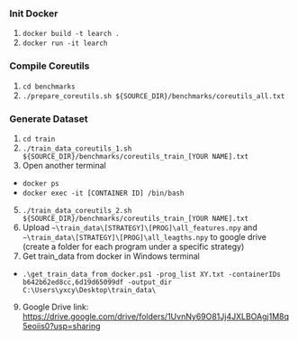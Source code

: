 ### Init Docker
1. `docker build -t learch .`
2. `docker run -it learch`
### Compile Coreutils
1. `cd benchmarks`
2. `./prepare_coreutils.sh ${SOURCE_DIR}/benchmarks/coreutils_all.txt`
### Generate Dataset
1. `cd train`
2. `./train_data_coreutils_1.sh ${SOURCE_DIR}/benchmarks/coreutils_train_[YOUR NAME].txt`
3. Open another terminal
  - `docker ps`
  - `docker exec -it [CONTAINER ID] /bin/bash`
5. `./train_data_coreutils_2.sh ${SOURCE_DIR}/benchmarks/coreutils_train_[YOUR NAME].txt`
6. Upload `~\train_data\[STRATEGY]\[PROG]\all_features.npy` and `~\train_data\[STRATEGY]\[PROG]\all_leagths.npy` to google drive (create a folder for each program under a specific strategy)
7. Get train_data from docker in Windows terminal
  - `.\get_train_data_from_docker.ps1 -prog_list XY.txt -containerIDs b642b62ed8cc,6d19d65099df -output_dir C:\Users\yxcy\Desktop\train_data\`
9. Google Drive link:  https://drive.google.com/drive/folders/1UvnNy69O81Jj4JXLBOAgj1M8q5eoiis0?usp=sharing 
